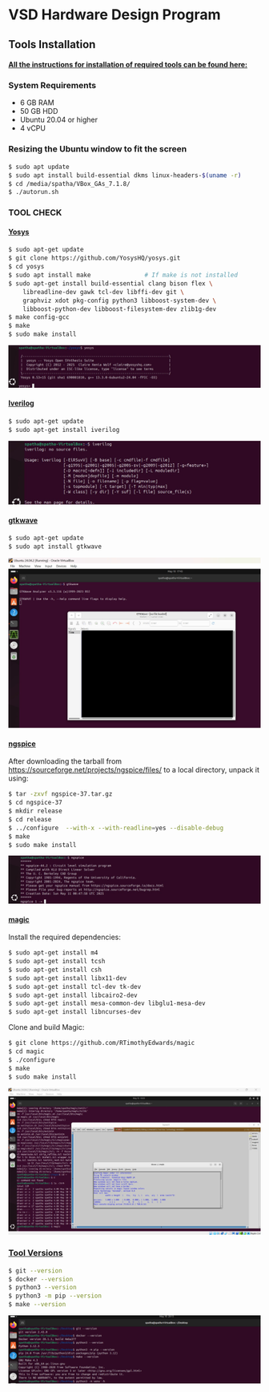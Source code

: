 
# VSD Hardware Design Program

## Tools Installation

#### <ins>All the instructions for installation of required tools can be found here:</ins>

### **System Requirements**
- 6 GB RAM
- 50 GB HDD
- Ubuntu 20.04 or higher
- 4 vCPU

### **Resizing the Ubuntu window to fit the screen**
```bash
$ sudo apt update
$ sudo apt install build-essential dkms linux-headers-$(uname -r)
$ cd /media/spatha/VBox_GAs_7.1.8/
$ ./autorun.sh
```

### **TOOL CHECK**

#### <ins>**Yosys**</ins>
```bash
$ sudo apt-get update
$ git clone https://github.com/YosysHQ/yosys.git
$ cd yosys
$ sudo apt install make               # If make is not installed
$ sudo apt-get install build-essential clang bison flex \
    libreadline-dev gawk tcl-dev libffi-dev git \
    graphviz xdot pkg-config python3 libboost-system-dev \
    libboost-python-dev libboost-filesystem-dev zlib1g-dev
$ make config-gcc
$ make 
$ sudo make install
```
![Alt Text](Images/yosys_installation_done.jpeg)

#### <ins>**Iverilog**</ins>
```bash
$ sudo apt-get update
$ sudo apt-get install iverilog
```
![Alt Text](Images/Iverilog_installation_done.jpeg)

#### <ins>**gtkwave**</ins>
```bash
$ sudo apt-get update
$ sudo apt install gtkwave
```
![Alt Text](Images/gtkwave_installation_done.jpeg)

#### <ins>**ngspice**</ins>
After downloading the tarball from https://sourceforge.net/projects/ngspice/files/ to a local directory, unpack it using:
```bash
$ tar -zxvf ngspice-37.tar.gz
$ cd ngspice-37
$ mkdir release
$ cd release
$ ../configure  --with-x --with-readline=yes --disable-debug
$ make
$ sudo make install
```
![Alt Text](Images/ngspice_installation_done.jpeg)

#### <ins>**magic**</ins>
Install the required dependencies:
```bash
$ sudo apt-get install m4
$ sudo apt-get install tcsh
$ sudo apt-get install csh
$ sudo apt-get install libx11-dev
$ sudo apt-get install tcl-dev tk-dev
$ sudo apt-get install libcairo2-dev
$ sudo apt-get install mesa-common-dev libglu1-mesa-dev
$ sudo apt-get install libncurses-dev
```
Clone and build Magic:
```bash
$ git clone https://github.com/RTimothyEdwards/magic
$ cd magic
$ ./configure
$ make
$ sudo make install
```
![Alt Text](Images/magic_installation_done.jpeg)

### <ins>**Tool Versions**</ins>
```bash
$ git --version
$ docker --version
$ python3 --version
$ python3 -m pip --version
$ make --version
```
![Alt Text](Images/Tool_versions.jpeg)
